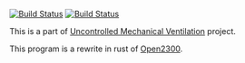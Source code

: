 [![Build Status](https://travis-ci.org/sanpii/ws2300.svg?branch=main)](https://travis-ci.org/sanpii/ws2300)
[![Build Status](https://gitlab.com/sanpi/ws2300/badges/main/pipeline.svg)](https://gitlab.com/sanpi/ws2300/commits/main)

This is a part of [Uncontrolled Mechanical
Ventilation](https://hackaday.io/project/12708-uncontrolled-mechanical-ventilation)
project.

This program is a rewrite in rust of
[Open2300](http://www.lavrsen.dk/foswiki/bin/view/Open2300/WebHome).
